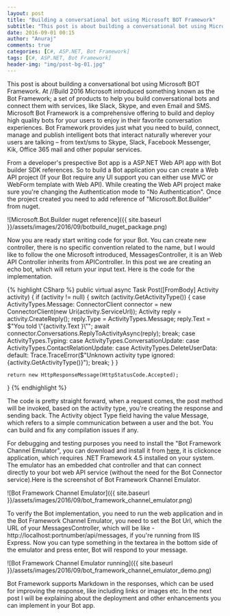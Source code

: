 ```yaml
---
layout: post
title: "Building a conversational bot using Microsoft BOT Framework"
subtitle: "This post is about building a conversational bot using Microsoft BOT Framework. At //Build 2016 Microsoft introduced something known as the Bot Framework; a set of products to help you build conversational bots and connect them with services, like Slack, Skype, and even Email and SMS. Microsoft Bot Framework is a comprehensive offering to build and deploy high quality bots for your users to enjoy in their favorite conversation experiences."
date: 2016-09-01 00:15
author: "Anuraj"
comments: true
categories: [C#, ASP.NET, Bot Framework]
tags: [C#, ASP.NET, Bot Framework]
header-img: "img/post-bg-01.jpg"
---
```

This post is about building a conversational bot using Microsoft BOT Framework. At //Build 2016 Microsoft introduced something known as the Bot Framework; a set of products to help you build conversational bots and connect them with services, like Slack, Skype, and even Email and SMS. Microsoft Bot Framework is a comprehensive offering to build and deploy high quality bots for your users to enjoy in their favorite conversation experiences. Bot Framework provides just what you need to build, connect, manage and publish intelligent bots that interact naturally wherever your users are talking – from text/sms to Skype, Slack, Facebook Messenger, Kik, Office 365 mail and other popular services. 

From a developer's prespective Bot app is a ASP.NET Web API app with Bot builder SDK references. So to build a Bot application you can create a Web API project (If your Bot require any UI support you can either use MVC or WebForm template with Web API). While creating the Web API project make sure you're changing the Authentication mode to "No Authentication". Once the project created you need to add reference of "Microsoft.Bot.Builder" from nuget.

![Microsoft.Bot.Builder nuget reference]({{ site.baseurl }}/assets/images/2016/09/botbuild_nuget_package.png)

Now you are ready start writing code for your Bot. You can create new controller, there is no specific convention related to the name, but I would like to follow the one Microsoft introduced, MessagesController, it is an Web API Controller inherits from APIController. In this post we are creating an echo bot, which will return your input text. Here is the code for the implementation.

{% highlight CSharp %}
public virtual async Task<HttpResponseMessage> Post([FromBody] Activity activity)
{
    if (activity != null)
    {
        switch (activity.GetActivityType())
        {
            case ActivityTypes.Message:
                ConnectorClient connector = new ConnectorClient(new Uri(activity.ServiceUrl));
                Activity reply = activity.CreateReply();
                reply.Type = ActivityTypes.Message;
                reply.Text = $"You told \"{activity.Text }\"";
                await connector.Conversations.ReplyToActivityAsync(reply);
                break;
            case ActivityTypes.Typing:
            case ActivityTypes.ConversationUpdate:
            case ActivityTypes.ContactRelationUpdate:
            case ActivityTypes.DeleteUserData:
            default:
                Trace.TraceError($"Unknown activity type ignored: {activity.GetActivityType()}");
                break;
        }
    }

    return new HttpResponseMessage(HttpStatusCode.Accepted);
}
{% endhighlight %}

The code is pretty straight forward, when a request comes, the post method will be invoked, based on the activity type, you're creating the response and sending back. The Activity object Type field having the value Message, which refers to a simple communication between a user and the bot. You can build and fix any compilation issues if any. 

For debugging and testing purposes you need to install the "Bot Framework Channel Emulator", you can download and install it from [here](https://download.botframework.com/bf-v3/tools/emulator/publish.htm), it is clickonce application, which requires .NET Framework 4.5 installed on your system. The emulator has an embedded chat controller and that can connect directly to your bot web API service (without the need for the Bot Connector service).Here is the screenshot of Bot Framework Channel Emulator.

![Bot Framework Channel Emulator]({{ site.baseurl }}/assets/images/2016/09/bot_framework_channel_emulator.png)

To verify the Bot implementation, you need to run the web application and in the Bot Framework Channel Emulator, you need to set the Bot Url, which the URL of your MessagesController, which will be like - http://localhost:portnumber/api/messages, if you're running from IIS Express. Now you can type something in the textarea in the bottom side of the emulator and press enter, Bot will respond to your message.

![Bot Framework Channel Emulator running]({{ site.baseurl }}/assets/images/2016/09/bot_framework_channel_emulator_demo.png)

Bot Framework supports Markdown in the responses, which can be used for improving the response, like including links or images etc. In the next post I will be explaining about the deployment and other enhancements you can implement in your Bot app. 